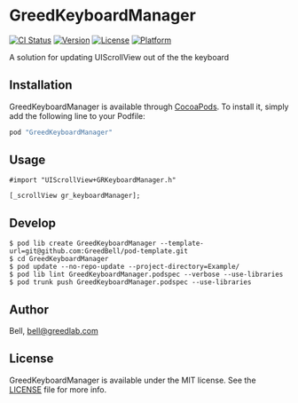 # GreedKeyboardManager

[![CI Status](http://img.shields.io/travis/greedlab/GreedKeyboardManager.svg?style=flat)](https://travis-ci.org/greedlab/GreedKeyboardManager)
[![Version](https://img.shields.io/cocoapods/v/GreedKeyboardManager.svg?style=flat)](http://cocoapods.org/pods/GreedKeyboardManager)
[![License](https://img.shields.io/cocoapods/l/GreedKeyboardManager.svg?style=flat)](http://cocoapods.org/pods/GreedKeyboardManager)
[![Platform](https://img.shields.io/cocoapods/p/GreedKeyboardManager.svg?style=flat)](http://cocoapods.org/pods/GreedKeyboardManager)

A solution for updating UIScrollView out of the the keyboard

## Installation

GreedKeyboardManager is available through [CocoaPods](http://cocoapods.org). To install
it, simply add the following line to your Podfile:

```ruby
pod "GreedKeyboardManager"
```

## Usage

```objc
#import "UIScrollView+GRKeyboardManager.h"

[_scrollView gr_keyboardManager];

```

## Develop

```shell
$ pod lib create GreedKeyboardManager --template-url=git@github.com:GreedBell/pod-template.git
$ cd GreedKeyboardManager
$ pod update --no-repo-update --project-directory=Example/
$ pod lib lint GreedKeyboardManager.podspec --verbose --use-libraries
$ pod trunk push GreedKeyboardManager.podspec --use-libraries
```

## Author

Bell, bell@greedlab.com

## License

GreedKeyboardManager is available under the MIT license. See the [LICENSE](LICENSE) file for more info.
